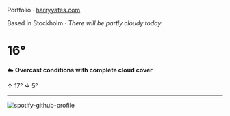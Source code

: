 Portfolio · [harryyates.com](https://harryyates.com)

<!-- WEATHER_START -->
Based in Stockholm · *There will be partly cloudy today*

# 16°
☁️ **Overcast conditions with complete cloud cover**

**↑** 17° **↓** 5°

---
<!-- WEATHER_END -->

<p align="left">
  <a>
    <img src="https://spotify-github-profile.kittinanx.com/api/view?uid=bigbello&cover_image=true&theme=natemoo-re&show_offline=true&background_color=121212&interchange=false&bar_color=53b14f&bar_color_cover=false" alt="spotify-github-profile">
  </a>
</p>